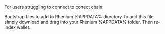 For users struggling to connect to correct chain:

Bootstrap files to add to Rhenium %APPDATA% directory
To add this file simply download and drag into your Rhenium %APPDATA% folder. Then re-index wallet. 
